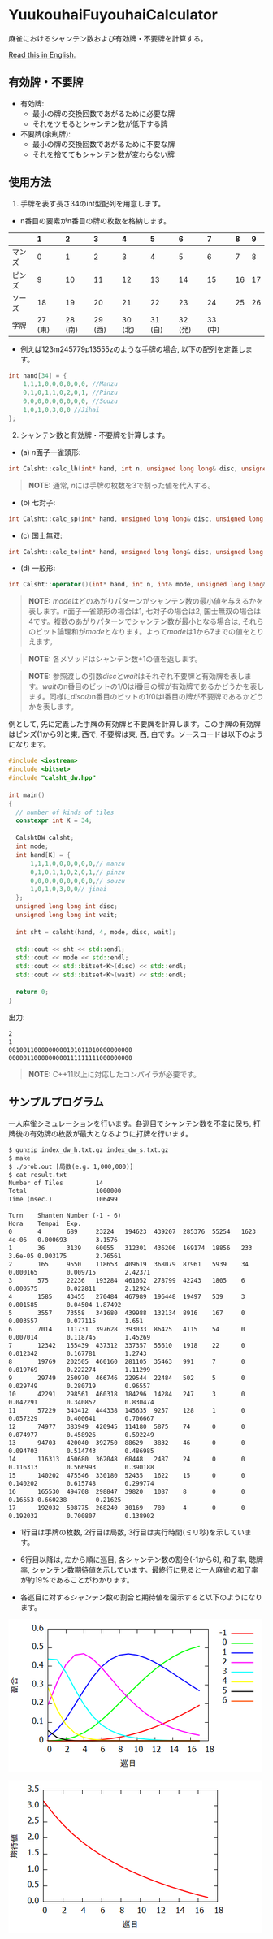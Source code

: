 # YuukouhaiFuyouhaiCalculator
麻雀におけるシャンテン数および有効牌・不要牌を計算する。

[Read this in English.](README.md)

## 有効牌・不要牌
- 有効牌:
  - 最小の牌の交換回数であがるために必要な牌
  - それをツモるとシャンテン数が低下する牌
- 不要牌(余剰牌):
  - 最小の牌の交換回数であがるために不要な牌
  - それを捨ててもシャンテン数が変わらない牌

## 使用方法
1. 手牌を表す長さ34のint型配列を用意します。
- n番目の要素がn番目の牌の枚数を格納します。

||1|2|3|4|5|6|7|8|9|
|:--|:--|:--|:--|:--|:--|:--|:--|:--|:--|
|マンズ|0|1|2|3|4|5|6|7|8|
|ピンズ|9|10|11|12|13|14|15|16|17|
|ソーズ|18|19|20|21|22|23|24|25|26|
|字牌|27 (東)|28 (南)|29 (西)|30 (北)|31 (白)|32 (発)|33 (中)|||

- 例えば123m245779p13555zのような手牌の場合, 以下の配列を定義します。

```cpp
int hand[34] = {
    1,1,1,0,0,0,0,0,0, //Manzu
    0,1,0,1,1,0,2,0,1, //Pinzu
    0,0,0,0,0,0,0,0,0, //Souzu
    1,0,1,0,3,0,0 //Jihai
};
```

2. シャンテン数と有効牌・不要牌を計算します。
- (a) *n*面子一雀頭形:
```cpp
int Calsht::calc_lh(int* hand, int n, unsigned long long& disc, unsigned long long& wait)
```

> **NOTE:** 通常, *n*には手牌の枚数を3で割った値を代入する。

- (b) 七対子:
```cpp
int Calsht::calc_sp(int* hand, unsigned long long& disc, unsigned long long& wait)
```
- (c) 国士無双:
```cpp
int Calsht::calc_to(int* hand, unsigned long long& disc, unsigned long long& wait)
```
- (d) 一般形:
```cpp
int Calsht::operator()(int* hand, int n, int& mode, unsigned long long& disc, unsigned long long& wait)
```
> **NOTE:** *mode*はどのあがりパターンがシャンテン数の最小値を与えるかを表します。n面子一雀頭形の場合は1, 七対子の場合は2, 国士無双の場合は4です。複数のあがりパターンでシャンテン数が最小となる場合は, それらのビット論理和が*mode*となります。よって*mode*は1から7までの値をとりえます。

> **NOTE:** 各メソッドはシャンテン数+1の値を返します。

> **NOTE:** 参照渡しの引数*disc*と*wait*はそれぞれ不要牌と有効牌を表します。*wait*のn番目のビットの1/0はi番目の牌が有効牌であるかどうかを表します。同様に*disc*のn番目のビットの1/0はi番目の牌が不要牌であるかどうかを表します。

例として, 先に定義した手牌の有効牌と不要牌を計算します。この手牌の有効牌はピンズ(1から9)と東, 西で, 不要牌は東, 西, 白です。ソースコードは以下のようになります。

```cpp
#include <iostream>
#include <bitset>
#include "calsht_dw.hpp"

int main()
{
  // number of kinds of tiles
  constexpr int K = 34;

  CalshtDW calsht;
  int mode;
  int hand[K] = {
      1,1,1,0,0,0,0,0,0,// manzu
      0,1,0,1,1,0,2,0,1,// pinzu
      0,0,0,0,0,0,0,0,0,// souzu
      1,0,1,0,3,0,0// jihai
  };
  unsigned long long int disc;
  unsigned long long int wait;

  int sht = calsht(hand, 4, mode, disc, wait);

  std::cout << sht << std::endl;
  std::cout << mode << std::endl;
  std::cout << std::bitset<K>(disc) << std::endl;
  std::cout << std::bitset<K>(wait) << std::endl;

  return 0;
}
```
出力:
```
2
1
0010011000000000101011010000000000
0000011000000000111111111000000000
```

> **NOTE:** C++11以上に対応したコンパイラが必要です。

## サンプルプログラム
一人麻雀シミュレーションを行います。各巡目でシャンテン数を不変に保ち, 打牌後の有効牌の枚数が最大となるように打牌を行います。

```
$ gunzip index_dw_h.txt.gz index_dw_s.txt.gz
$ make
$ ./prob.out [局数(e.g. 1,000,000)]
$ cat result.txt
Number of Tiles         14
Total                   1000000
Time (msec.)            106499

Turn    Shanten Number (-1 - 6)                                         Hora    Tempai  Exp.
0       4       689     23224   194623  439207  285376  55254   1623    4e-06   0.000693        3.1576
1       36      3139    60055   312301  436206  169174  18856   233     3.6e-05 0.003175        2.76561
2       165     9550    118653  409619  368079  87961   5939    34      0.000165        0.009715        2.42371
3       575     22236   193284  461052  278799  42243   1805    6       0.000575        0.022811        2.12924
4       1585    43455   270484  467989  196448  19497   539     3       0.001585        0.04504 1.87492
5       3557    73558   341680  439988  132134  8916    167     0       0.003557        0.077115        1.651
6       7014    111731  397628  393033  86425   4115    54      0       0.007014        0.118745        1.45269
7       12342   155439  437312  337357  55610   1918    22      0       0.012342        0.167781        1.2743
8       19769   202505  460160  281105  35463   991     7       0       0.019769        0.222274        1.11299
9       29749   250970  466746  229544  22484   502     5       0       0.029749        0.280719        0.96557
10      42291   298561  460318  184296  14284   247     3       0       0.042291        0.340852        0.830474
11      57229   343412  444338  145635  9257    128     1       0       0.057229        0.400641        0.706667
12      74977   383949  420945  114180  5875    74      0       0       0.074977        0.458926        0.592249
13      94703   420040  392750  88629   3832    46      0       0       0.094703        0.514743        0.486985
14      116313  450680  362048  68448   2487    24      0       0       0.116313        0.566993        0.390188
15      140202  475546  330180  52435   1622    15      0       0       0.140202        0.615748        0.299774
16      165530  494708  298847  39820   1087    8       0       0       0.16553 0.660238        0.21625
17      192032  508775  268240  30169   780     4       0       0       0.192032        0.700807        0.138902
```

- 1行目は手牌の枚数, 2行目は局数, 3行目は実行時間(ミリ秒)を示しています。

- 6行目以降は, 左から順に巡目, 各シャンテン数の割合(-1から6), 和了率, 聴牌率, シャンテン数期待値を示しています。最終行に見ると一人麻雀の和了率が約19%であることがわかります。

- 各巡目に対するシャンテン数の割合と期待値を図示すると以下のようになります。

![シャンテン数の割合](ratio.png "シャンテン数の割合")

![シャンテン数の期待値](expected_value.png "シャンテン数の期待値")
